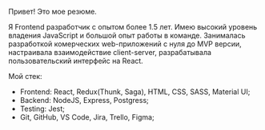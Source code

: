 Привет! Это мое резюме. 

Я Frontend разработчик с опытом более 1.5 лет. Имею высокий уровень владения JavaScript и большой опыт работы в команде. Занималась разработкой комерческих web-приложений с нуля до MVP версии, настраивала взаимодействие client-server, разрабатывала пользовательский интерфейс на React.

Мой стек:
- Frontend: React, Redux(Thunk, Saga), HTML, CSS, SASS, Material UI;
- Backend: NodeJS, Express, Postgress;
- Testing: Jest;
- Git, GitHub, VS Code, Jira, Trello, Figma;

